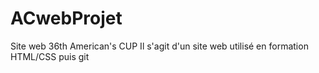 # ACwebProjet
Site web 36th American's CUP
Il s'agit d'un site web utilisé en formation HTML/CSS puis git
